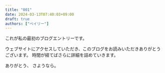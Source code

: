 ```yaml
---
title: "001"
date: 2024-03-13T07:40:03+09:00
draft: true
authors: ["ベイリー"]
---
```


これが私の最初のブログエントリーです。

ウェブサイトにアクセスしていただき、このブログをお読みいただきありがとうございます。 時間が経てばさらに詳細を詰めていきます。

ありがとう、
さようなら。